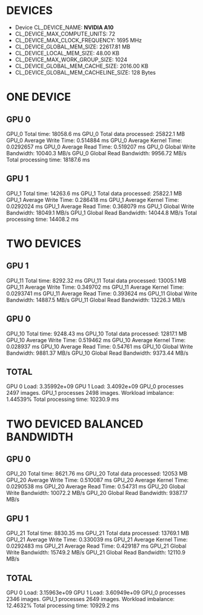 # DEVICES
- Device CL_DEVICE_NAME: **NVIDIA A10**
- CL_DEVICE_MAX_COMPUTE_UNITS: 72
- CL_DEVICE_MAX_CLOCK_FREQUENCY: 1695 MHz
- CL_DEVICE_GLOBAL_MEM_SIZE: 22617.81 MB
- CL_DEVICE_LOCAL_MEM_SIZE: 48.00 KB
- CL_DEVICE_MAX_WORK_GROUP_SIZE: 1024
- CL_DEVICE_GLOBAL_MEM_CACHE_SIZE: 2016.00 KB
- CL_DEVICE_GLOBAL_MEM_CACHELINE_SIZE: 128 Bytes


# ONE DEVICE
## GPU 0
GPU_0 Total time: 18058.6 ms
GPU_0 Total data processed: 25822.1 MB
GPU_0 Average Write Time: 0.514884 ms
GPU_0 Average Kernel Time: 0.0292657 ms
GPU_0 Average Read Time: 0.519207 ms
GPU_0 Global Write Bandwidth: 10040.3 MB/s
GPU_0 Global Read Bandwidth: 9956.72 MB/s
Total processing time: 18187.6 ms
## GPU 1
GPU_1 Total time: 14263.6 ms
GPU_1 Total data processed: 25822.1 MB
GPU_1 Average Write Time: 0.286418 ms
GPU_1 Average Kernel Time: 0.0292024 ms
GPU_1 Average Read Time: 0.368079 ms
GPU_1 Global Write Bandwidth: 18049.1 MB/s
GPU_1 Global Read Bandwidth: 14044.8 MB/s
Total processing time: 14408.2 ms



# TWO DEVICES
## GPU 1
GPU_11 Total time: 8292.32 ms
GPU_11 Total data processed: 13005.1 MB
GPU_11 Average Write Time: 0.349702 ms
GPU_11 Average Kernel Time: 0.0293741 ms
GPU_11 Average Read Time: 0.393624 ms
GPU_11 Global Write Bandwidth: 14887.5 MB/s
GPU_11 Global Read Bandwidth: 13226.3 MB/s
## GPU 0
GPU_10 Total time: 9248.43 ms
GPU_10 Total data processed: 12817.1 MB
GPU_10 Average Write Time: 0.519462 ms
GPU_10 Average Kernel Time: 0.028937 ms
GPU_10 Average Read Time: 0.54761 ms
GPU_10 Global Write Bandwidth: 9881.37 MB/s
GPU_10 Global Read Bandwidth: 9373.44 MB/s
## TOTAL
GPU 0 Load: 3.35992e+09
GPU 1 Load: 3.4092e+09
GPU_0 processes 2497 images.
GPU_1 processes 2498 images.
Workload imbalance: 1.44539%
Total processing time: 10230.9 ms


# TWO DEVICED BALANCED BANDWIDTH
## GPU 0
GPU_20 Total time: 8621.76 ms
GPU_20 Total data processed: 12053 MB
GPU_20 Average Write Time: 0.510087 ms
GPU_20 Average Kernel Time: 0.0290538 ms
GPU_20 Average Read Time: 0.54731 ms
GPU_20 Global Write Bandwidth: 10072.2 MB/s
GPU_20 Global Read Bandwidth: 9387.17 MB/s
## GPU 1
GPU_21 Total time: 8830.35 ms
GPU_21 Total data processed: 13769.1 MB
GPU_21 Average Write Time: 0.330039 ms
GPU_21 Average Kernel Time: 0.0292483 ms
GPU_21 Average Read Time: 0.429187 ms
GPU_21 Global Write Bandwidth: 15749.2 MB/s
GPU_21 Global Read Bandwidth: 12110.9 MB/s
## TOTAL
GPU 0 Load: 3.15963e+09
GPU 1 Load: 3.60949e+09
GPU_0 processes 2346 images.
GPU_1 processes 2649 images.
Workload imbalance: 12.4632%
Total processing time: 10929.2 ms